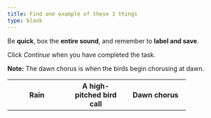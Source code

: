 ```yaml
---
title: Find one example of these 3 things
type: blank
---
```


Be **quick**, box the **entire sound**, and remember to **label and save**. 

Click _Continue_ when you have completed the task.

**Note:** The dawn chorus is when the birds begin chorusing at dawn. 

<table class = "table table-bordered mx-auto" style = "width:80%">
<tr class = "text-center">
<th scope = "col" style = "width:33%">Rain</th>
<th scope = "col" style = "width:33%">A high-pitched bird call</th>
<th scope = "col" style = "width:34%">Dawn chorus</th>
</tr>
</table>



